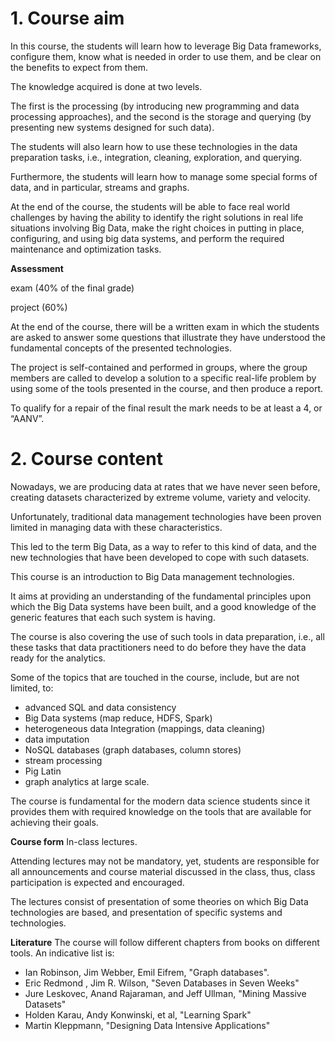 # 1. Course aim  
        
In this course, the students will learn how to leverage Big Data frameworks, configure them, know what is needed in order to use them, and be clear on the benefits to expect from them.

The knowledge acquired is done at two levels.

The first is the processing (by introducing new programming and data processing approaches), and the second is the storage and querying (by presenting new systems designed for such data).

The students will also learn how to use these technologies in the data preparation tasks, i.e., integration, cleaning, exploration, and querying.

Furthermore, the students will learn how to manage some special forms of data, and in particular, streams and graphs.

At the end of the course, the students will be able to face real world challenges by having the ability to identify the right solutions in real life situations involving Big Data, make the right choices in putting in place, configuring, and using big data systems, and perform the required maintenance and optimization tasks.

**Assessment**

exam (40% of the final grade)

project (60%)

At the end of the course, there will be a written exam in which the students are asked to answer some questions that illustrate they have understood the fundamental concepts of the presented technologies.

The project is self-contained and performed in groups, where the group members are called to develop a solution to a specific real-life problem by using some of the tools presented in the course, and then produce a report.

To qualify for a repair of the final result the mark needs to be at least a 4, or “AANV”.


# 2. Course content

Nowadays, we are producing data at rates that we have never seen before, creating datasets characterized by extreme volume, variety and velocity.

Unfortunately, traditional data management technologies have been proven limited in managing data with these characteristics.

This led to the term Big Data, as a way to refer to this kind of data, and the new technologies that have been developed to cope with such datasets.

This course is an introduction to Big Data management technologies.

It aims at providing an understanding of the fundamental principles upon which the Big Data systems have been built, and a good knowledge of the generic features that each such system is having.

The course is also covering the use of such tools in data preparation, i.e., all these tasks that data practitioners need to do before they have the data ready for the analytics.

Some of the topics that are touched in the course, include, but are not limited, to:

- advanced SQL and data consistency
- Big Data systems (map reduce, HDFS, Spark)
- heterogeneous data Integration (mappings, data cleaning)
- data imputation
- NoSQL databases (graph databases, column stores)
- stream processing
- Pig Latin
- graph analytics at large scale.

The course is fundamental for the modern data science students since it provides them with required knowledge on the tools that are available for achieving their goals.

**Course form**
In-class lectures.

Attending lectures may not be mandatory, yet, students are responsible for all announcements and course material discussed in the class, thus, class participation is expected and encouraged.

The lectures consist of presentation of some theories on which Big Data technologies are based, and presentation of specific systems and technologies.

**Literature**
The course will follow different chapters from books on different tools. An indicative list is:
- Ian Robinson, Jim Webber, Emil Eifrem, "Graph databases".
- Eric Redmond , Jim R. Wilson, "Seven Databases in Seven Weeks"
- Jure Leskovec, Anand Rajaraman, and Jeff Ullman, "Mining Massive Datasets"
- Holden Karau, Andy Konwinski, et al, "Learning Spark"
- Martin Kleppmann, "Designing Data Intensive Applications"